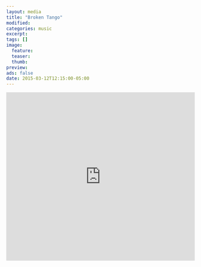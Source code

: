```yaml
---
layout: media
title: "Broken Tango"
modified:
categories: music
excerpt:
tags: []
image:
  feature:
  teaser:
  thumb:
preview: 
ads: false
date: 2015-03-12T12:15:00-05:00
---
```


<iframe width="100%" height="450" scrolling="no" frameborder="no" src="https://w.soundcloud.com/player/?url=https%3A//api.soundcloud.com/tracks/195602336&amp;auto_play=true&amp;hide_related=false&amp;show_comments=true&amp;show_user=true&amp;show_reposts=false&amp;visual=true"></iframe>

